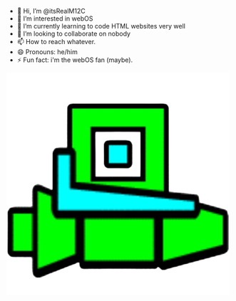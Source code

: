 - 👋 Hi, I’m @itsRealM12C
- 👀 I’m interested in webOS
- 🌱 I’m currently learning to code HTML websites very well
- 💞️ I’m looking to collaborate on nobody
- 📫 How to reach whatever.
- 😄 Pronouns: he/him
- ⚡ Fun fact: i'm the webOS fan (maybe).
<!---
itsRealM12C/itsRealM12C is a ✨ special ✨ repository because its `README.md` (this file) appears on your GitHub profile.
You can click the Preview link to take a look at your changes.
--->

<img src="ship.png">
